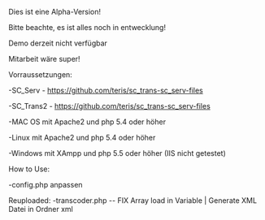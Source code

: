 Dies ist eine Alpha-Version!

Bitte beachte, es ist alles noch in entwecklung!

Demo derzeit nicht verfügbar

Mitarbeit wäre super!

Vorraussetzungen:


-SC_Serv     - https://github.com/teris/sc_trans-sc_serv-files

-SC_Trans2   - https://github.com/teris/sc_trans-sc_serv-files

-MAC OS mit Apache2 und php 5.4 oder höher

-Linux mit Apache2 und php 5.4 oder höher

-Windows mit XAmpp und php 5.5 oder höher (IIS nicht getestet)


How to Use:

-config.php anpassen


Reuploaded:
-transcoder.php -- FIX Array load in Variable | Generate XML Datei in Ordner xml
